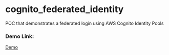 # cognito_federated_identity

POC that demonstrates a federated login using AWS Cognito Identity Pools

### Demo Link:

[Demo](https://cognito-federated-identity-rnve.vercel.app/)
